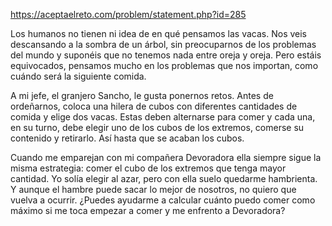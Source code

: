 https://aceptaelreto.com/problem/statement.php?id=285

Los humanos no tienen ni idea de en qué pensamos las vacas. Nos veis descansando a la sombra de un árbol, sin preocuparnos de los problemas del mundo y suponéis que no tenemos nada entre oreja y oreja. Pero estáis equivocados, pensamos mucho en los problemas que nos importan, como cuándo será la siguiente comida.

A mi jefe, el granjero Sancho, le gusta ponernos retos. Antes de ordeñarnos, coloca una hilera de cubos con diferentes cantidades de comida y elige dos vacas. Estas deben alternarse para comer y cada una, en su turno, debe elegir uno de los cubos de los extremos, comerse su contenido y retirarlo. Así hasta que se acaban los cubos.

Cuando me emparejan con mi compañera Devoradora ella siempre sigue la misma estrategia: comer el cubo de los extremos que tenga mayor cantidad. Yo solía elegir al azar, pero con ella suelo quedarme hambrienta. Y aunque el hambre puede sacar lo mejor de nosotros, no quiero que vuelva a ocurrir. ¿Puedes ayudarme a calcular cuánto puedo comer como máximo si me toca empezar a comer y me enfrento a Devoradora?
